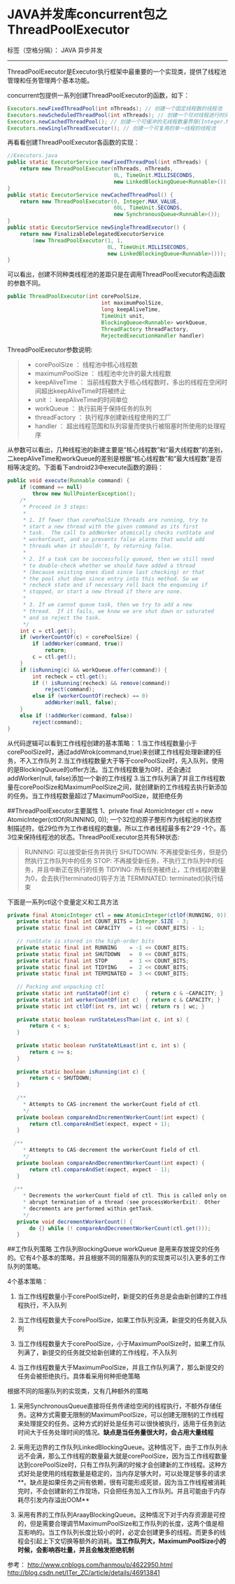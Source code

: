 ﻿# JAVA并发库concurrent包之ThreadPoolExecutor

标签（空格分隔）： JAVA 异步并发

---

ThreadPoolExecutor是Executor执行框架中最重要的一个实现类，提供了线程池管理和任务管理两个基本功能。

concurrent包提供一系列创建ThreadPoolExecutor的函数，如下：

```java
Executors.newFixedThreadPool(int nThreads); // 创建一个固定线程数的线程池
Executors.newScheduledThreadPool(int nThreads); // 创建一个可对线程进行时间调度的线程池
Executors.newCachedThreadPool(); // 创建一个可缓冲的无线程数量界限(Integer.MAX_VALUE)的线程池
Executors.newSingleThreadExecutor(); // 创建一个可复用的单一线程的线程池
```
再看看创建ThreadPoolExecutor各函数的实现：
```java
//Executors.java
public static ExecutorService newFixedThreadPool(int nThreads) {
    return new ThreadPoolExecutor(nThreads, nThreads,
                                  0L, TimeUnit.MILLISECONDS,
                                  new LinkedBlockingQueue<Runnable>());
}
public static ExecutorService newCachedThreadPool() {
    return new ThreadPoolExecutor(0, Integer.MAX_VALUE,
                                  60L, TimeUnit.SECONDS,
                                  new SynchronousQueue<Runnable>());
}
public static ExecutorService newSingleThreadExecutor() {
    return new FinalizableDelegatedExecutorService
        (new ThreadPoolExecutor(1, 1,
                                0L, TimeUnit.MILLISECONDS,
                                new LinkedBlockingQueue<Runnable>()));
}
```

可以看出，创建不同种类线程池的差距只是在调用ThreadPoolExecutor构造函数的参数不同。

```java
public ThreadPoolExecutor(int corePoolSize,
                              int maximumPoolSize,
                              long keepAliveTime,
                              TimeUnit unit,
                              BlockingQueue<Runnable> workQueue,
                              ThreadFactory threadFactory,
                              RejectedExecutionHandler handler)
```
ThreadPoolExecutor参数说明:
> * corePoolSize ： 线程池中核心线程数
> * maximumPoolSize ： 线程池中允许的最大线程数
> * keepAliveTime ： 当前线程数大于核心线程数时，多出的线程在空闲时间超出keepAliveTime时将被终止
> * unit ： keepAliveTime的时间单位
> * workQueue ： 执行前用于保持任务的队列
> * threadFactory ： 执行程序创建新线程使用的工厂
> * handler ： 超出线程范围和队列容量而使执行被阻塞时所使用的处理程序

从参数可以看出，几种线程池的新建主要是“核心线程数”和“最大线程数”的差别，二keepAliveTime和workQueue的差别是根据“核心线程数”和“最大线程数”是否相等决定的。下面看下android23中execute函数的源码：
```java
public void execute(Runnable command) {
    if (command == null)
        throw new NullPointerException();
    /*
     * Proceed in 3 steps:
     *
     * 1. If fewer than corePoolSize threads are running, try to
     * start a new thread with the given command as its first
     * task.  The call to addWorker atomically checks runState and
     * workerCount, and so prevents false alarms that would add
     * threads when it shouldn't, by returning false.
     *
     * 2. If a task can be successfully queued, then we still need
     * to double-check whether we should have added a thread
     * (because existing ones died since last checking) or that
     * the pool shut down since entry into this method. So we
     * recheck state and if necessary roll back the enqueuing if
     * stopped, or start a new thread if there are none.
     *
     * 3. If we cannot queue task, then we try to add a new
     * thread.  If it fails, we know we are shut down or saturated
     * and so reject the task.
     */
    int c = ctl.get();
    if (workerCountOf(c) < corePoolSize) {
        if (addWorker(command, true))
            return;
        c = ctl.get();
    }
    if (isRunning(c) && workQueue.offer(command)) {
        int recheck = ctl.get();
        if (! isRunning(recheck) && remove(command))
            reject(command);
        else if (workerCountOf(recheck) == 0)
            addWorker(null, false);
    }
    else if (!addWorker(command, false))
        reject(command);
}
```
从代码逻辑可以看到工作线程创建的基本策略：
1.当工作线程数量小于corePoolSize时，通过addWrok(command,true)来创建工作线程处理新建的任务，不入工作队列
2.当工作线程数量大于等于corePoolSize时，先入队列，使用的是BlockingQueue的offer方法。当工作线程数量为0时，还会通过addWorker(null, false)添加一个新的工作线程
3.当工作队列满了并且工作线程数量在corePoolSize和MaximumPoolSize之间，就创建新的工作线程去执行新添加的任务。当工作线程数量超过了MaximumPoolSize，就拒绝任务


##ThreadPoolExecutor主要属性
1、private final AtomicInteger ctl = new AtomicInteger(ctlOf(RUNNING, 0));    一个32位的原子整形作为线程池的状态控制描述符。低29位作为工作者线程的数量。所以工作者线程最多有2^29 -1个。高3位来保持线程池的状态。ThreadPoolExecutor总共有5种状态:
  >RUNNING:  可以接受新任务并执行
  SHUTDOWN: 不再接受新任务，但是仍然执行工作队列中的任务
  STOP:     不再接受新任务，不执行工作队列中的任务，并且中断正在执行的任务
  TIDYING:  所有任务被终止，工作线程的数量为0，会去执行terminated()钩子方法
  TERMINATED: terminated()执行结束

下面是一系列ctl这个变量定义和工具方法
```java
private final AtomicInteger ctl = new AtomicInteger(ctlOf(RUNNING, 0));  
   private static final int COUNT_BITS = Integer.SIZE - 3;  
   private static final int CAPACITY   = (1 << COUNT_BITS) - 1;  
  
   // runState is stored in the high-order bits  
   private static final int RUNNING    = -1 << COUNT_BITS;  
   private static final int SHUTDOWN   =  0 << COUNT_BITS;  
   private static final int STOP       =  1 << COUNT_BITS;  
   private static final int TIDYING    =  2 << COUNT_BITS;  
   private static final int TERMINATED =  3 << COUNT_BITS;  
  
   // Packing and unpacking ctl  
   private static int runStateOf(int c)     { return c & ~CAPACITY; }  
   private static int workerCountOf(int c)  { return c & CAPACITY; }  
   private static int ctlOf(int rs, int wc) { return rs | wc; }  
  
   private static boolean runStateLessThan(int c, int s) {  
       return c < s;  
   }  
  
   private static boolean runStateAtLeast(int c, int s) {  
       return c >= s;  
   }  
  
   private static boolean isRunning(int c) {  
       return c < SHUTDOWN;  
   }  
  
   /**
     * Attempts to CAS-increment the workerCount field of ctl.
     */
   private boolean compareAndIncrementWorkerCount(int expect) {  
       return ctl.compareAndSet(expect, expect + 1);  
   }  
  
  /**
     * Attempts to CAS-decrement the workerCount field of ctl.
     */
   private boolean compareAndDecrementWorkerCount(int expect) {  
       return ctl.compareAndSet(expect, expect - 1);  
   }  
  
  /**
     * Decrements the workerCount field of ctl. This is called only on
     * abrupt termination of a thread (see processWorkerExit). Other
     * decrements are performed within getTask.
     */
   private void decrementWorkerCount() {  
       do {} while (! compareAndDecrementWorkerCount(ctl.get()));  
   }  
```

##工作队列策略
工作队列BlockingQueue<Runnable> workQueue 是用来存放提交的任务的。它有4个基本的策略，并且根据不同的阻塞队列的实现类可以引入更多的工作队列的策略。

4个基本策略：

1. 当工作线程数量小于corePoolSize时，新提交的任务总是会由新创建的工作线程执行，不入队列

2. 当工作线程数量大于corePoolSize，如果工作队列没满，新提交的任务就入队列

3. 当工作线程数量大于corePoolSize，小于MaximumPoolSize时，如果工作队列满了，新提交的任务就交给新创建的工作线程，不入队列

4. 当工作线程数量大于MaximumPoolSize，并且工作队列满了，那么新提交的任务会被拒绝执行。具体看采用何种拒绝策略

根据不同的阻塞队列的实现类，又有几种额外的策略

1. 采用SynchronousQueue直接将任务传递给空闲的线程执行，不额外存储任务。这种方式需要无限制的MaximumPoolSize，可以创建无限制的工作线程来处理提交的任务。这种方式的好处是任务可以很快被执行，适用于任务到达时间大于任务处理时间的情况。**缺点是当任务量很大时，会占用大量线程**

2. 采用无边界的工作队列LinkedBlockingQueue。这种情况下，由于工作队列永远不会满，那么工作线程的数量最大就是corePoolSize，因为当工作线程数量达到corePoolSize时，只有工作队列满的时候才会创建新的工作线程。这种方式好处是使用的线程数量是稳定的，当内存足够大时，可以处理足够多的请求**。缺点是如果任务之间有依赖，很有可能形成死锁，因为当工作线程被消耗完时，不会创建新的工作现场，只会把任务加入工作队列。并且可能由于内存耗尽引发内存溢出OOM**

3. 采用有界的工作队列AraayBlockingQueue。这种情况下对于内存资源是可控的，但是需要合理调节MaximumPoolSize和工作队列的长度，这两个值是相互影响的。当工作队列长度比较小的时，必定会创建更多的线程。而更多的线程会引起上下文切换等额外的消耗。**当工作队列大，MaximumPoolSize小的时候，会影响吞吐量，并且会触发拒绝机制**


参考：
http://www.cnblogs.com/hanmou/p/4622950.html
http://blog.csdn.net/ITer_ZC/article/details/46913841